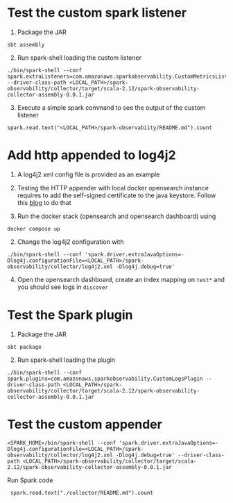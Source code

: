 # Test the custom spark listener

1. Package the JAR
```
sbt assembly
```

2. Run spark-shell loading the custom listener
```
./bin/spark-shell --conf spark.extraListeners=com.amazonaws.sparkobservability.CustomMetricsListener --driver-class-path <LOCAL_PATH>/spark-observability/collector/target/scala-2.12/spark-observability-collector-assembly-0.0.1.jar
```

3. Execute a simple spark command to see the output of the custom listener
```
spark.read.text("<LOCAL_PATH>/spark-observabiity/README.md").count
```

# Add http appended to log4j2

1. A log4j2 xml config file is provided as an example

2. Testing the HTTP appender with local docker opensearch instance requires to add the self-signed certificate to the java keystore. 
Follow this [blog](https://blog.packagecloud.io/solve-unable-to-find-valid-certification-path-to-requested-target/) to do that
   
3. Run the docker stack (opensearch and opensearch dashboard) using

```
docker compose up
```

2. Change the log4j2 configuration with

```
./bin/spark-shell --conf 'spark.driver.extraJavaOptions=-Dlog4j.configurationFile=<LOCAL_PATH>/spark-observability/collector/log4j2.xml -Dlog4j.debug=true'
```

4. Open the opensearch dashboard, create an index mapping on `test*` and you should see logs in `discover`

# Test the Spark plugin

1. Package the JAR
```
sbt package
```

2. Run spark-shell loading the plugin
```
./bin/spark-shell --conf spark.plugins=com.amazonaws.sparkobservability.CustomLogsPlugin --driver-class-path <LOCAL_PATH>/spark-observability/collector/target/scala-2.12/spark-observability-collector-assembly-0.0.1.jar
```


# Test the custom appender


```
<SPARK_HOME>/bin/spark-shell --conf 'spark.driver.extraJavaOptions=-Dlog4j.configurationFile=<LOCAL_PATH>/spark-observability/collector/log4j2.xml -Dlog4j.debug=true' --driver-class-path <LOCAL_PATH>/spark-observability/collector/target/scala-2.12/spark-observability-collector-assembly-0.0.1.jar 
```

Run Spark code
```
 spark.read.text("./collector/README.md").count
```